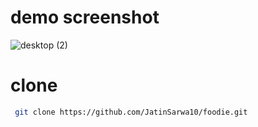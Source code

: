 <h1 aling="center> 🍔 Foodie Website - Web Design Page</h1>

Welcome to the Foodie Website! This project is a beautifully designed and fully responsive web page for food lovers, built using HTML, CSS, and JavaScript. The page showcases a modern and interactive design that highlights delicious food items, restaurant details, and user engagement features.

# demo screenshot
![desktop (2)](https://github.com/user-attachments/assets/b4629224-29d6-4e46-b439-1f9bdc12d3fc)

# clone 
```bash
 git clone https://github.com/JatinSarwa10/foodie.git



